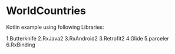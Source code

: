 # WorldCountries


Kotlin example using following Libraries: 

1.Butterknife 
2.RxJava2
3.RxAndroid2
3.Retrofit2
4.Glide
5.parceler
6.RxBinding
